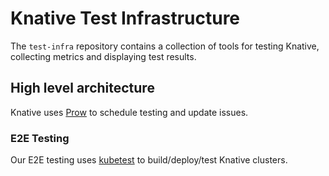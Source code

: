 # Knative Test Infrastructure

The `test-infra` repository contains a collection of tools for testing Knative, collecting metrics
and displaying test results.

## High level architecture

Knative uses [Prow](https://github.com/kubernetes/test-infra/tree/master/prow) to schedule testing and update issues.

### E2E Testing

Our E2E testing uses [kubetest](https://github.com/kubernetes/test-infra/blob/master/kubetest) to build/deploy/test Knative clusters.
